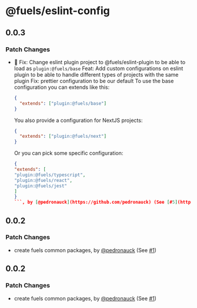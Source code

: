 # @fuels/eslint-config

## 0.0.3

### Patch Changes

- 🐞 Fix: Change eslint plugin project to @fuels/eslint-plugin to be able to load as `plugin:@fuels/base`
  Feat: Add custom configurations on eslint plugin to be able to handle different types of projects with the same plugin
  Fix: prettier configuration to be our default
  To use the base configuration you can extends like this:
  ```json
  {
    "extends": ["plugin:@fuels/base"]
  }
  ```
  You also provide a configuration for NextJS projects:
  ```json
  {
    "extends": ["plugin:@fuels/next"]
  }
  ```
  Or you can pick some specific configuration:
  ````json
  {
  "extends": [
  "plugin:@fuels/typescript",
  "plugin:@fuels/react",
  "plugin:@fuels/jest"
  ]
  }
  ```, by [@pedronauck](https://github.com/pedronauck) (See [#5](https://github.com/FuelLabs/fuels-npm-packs/pull/5))
  ````

## 0.0.2

### Patch Changes

- create fuels common packages, by [@pedronauck](https://github.com/pedronauck) (See [#1](https://github.com/FuelLabs/fuels-npm-packs/pull/1))

## 0.0.2

### Patch Changes

- create fuels common packages, by [@pedronauck](https://github.com/pedronauck) (See [#1](https://github.com/FuelLabs/fuels-npm-packs/pull/1))
